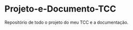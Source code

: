Projeto-e-Documento-TCC
=========================

Repositório de todo o projeto do meu TCC e a documentação.
